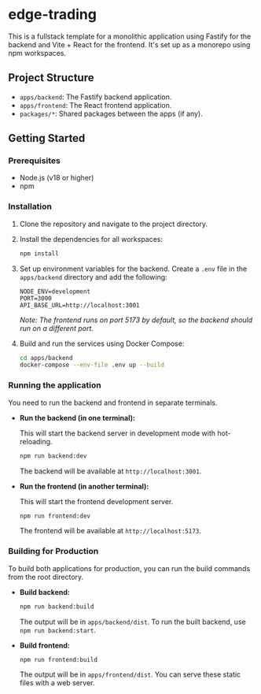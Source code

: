 # edge-trading

This is a fullstack template for a monolithic application using Fastify for the backend and Vite + React for the frontend. It's set up as a monorepo using npm workspaces.

## Project Structure

- `apps/backend`: The Fastify backend application.
- `apps/frontend`: The React frontend application.
- `packages/*`: Shared packages between the apps (if any).

## Getting Started

### Prerequisites

- Node.js (v18 or higher)
- npm

### Installation

1. Clone the repository and navigate to the project directory.

2. Install the dependencies for all workspaces:
   ```bash
   npm install
   ```

3. Set up environment variables for the backend. Create a `.env` file in the `apps/backend` directory and add the following:

   ```
   NODE_ENV=development
   PORT=3000
   API_BASE_URL=http://localhost:3001
   ```

   *Note: The frontend runs on port 5173 by default, so the backend should run on a different port.*

4. Build and run the services using Docker Compose:

    ```bash
    cd apps/backend
    docker-compose --env-file .env up --build
    ```

### Running the application

You need to run the backend and frontend in separate terminals.

- **Run the backend (in one terminal):**

  This will start the backend server in development mode with hot-reloading.

  ```bash
  npm run backend:dev
  ```

  The backend will be available at `http://localhost:3001`.

- **Run the frontend (in another terminal):**

  This will start the frontend development server.

  ```bash
  npm run frontend:dev
  ```

  The frontend will be available at `http://localhost:5173`.

### Building for Production

To build both applications for production, you can run the build commands from the root directory.

- **Build backend:**
  ```bash
  npm run backend:build
  ```
  The output will be in `apps/backend/dist`. To run the built backend, use `npm run backend:start`.

- **Build frontend:**
  ```bash
  npm run frontend:build
  ```
  The output will be in `apps/frontend/dist`. You can serve these static files with a web server.